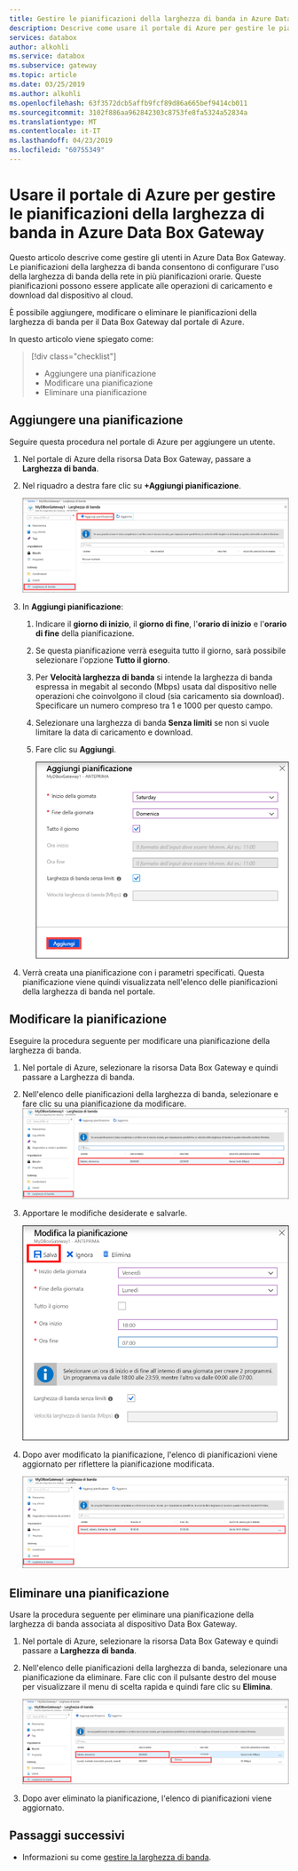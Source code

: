 ```yaml
---
title: Gestire le pianificazioni della larghezza di banda in Azure Data Box Gateway | Microsoft Docs
description: Descrive come usare il portale di Azure per gestire le pianificazioni della larghezza di banda in Azure Data Box Gateway.
services: databox
author: alkohli
ms.service: databox
ms.subservice: gateway
ms.topic: article
ms.date: 03/25/2019
ms.author: alkohli
ms.openlocfilehash: 63f3572dcb5affb9fcf89d86a665bef9414cb011
ms.sourcegitcommit: 3102f886aa962842303c8753fe8fa5324a52834a
ms.translationtype: MT
ms.contentlocale: it-IT
ms.lasthandoff: 04/23/2019
ms.locfileid: "60755349"
---
```

# <a name="use-the-azure-portal-to-manage-bandwidth-schedules-on-your-azure-data-box-gateway"></a>Usare il portale di Azure per gestire le pianificazioni della larghezza di banda in Azure Data Box Gateway  

Questo articolo descrive come gestire gli utenti in Azure Data Box Gateway. Le pianificazioni della larghezza di banda consentono di configurare l'uso della larghezza di banda della rete in più pianificazioni orarie. Queste pianificazioni possono essere applicate alle operazioni di caricamento e download dal dispositivo al cloud. 

È possibile aggiungere, modificare o eliminare le pianificazioni della larghezza di banda per il Data Box Gateway dal portale di Azure.

In questo articolo viene spiegato come:

> [!div class="checklist"]
> * Aggiungere una pianificazione
> * Modificare una pianificazione
> * Eliminare una pianificazione 


## <a name="add-a-schedule"></a>Aggiungere una pianificazione

Seguire questa procedura nel portale di Azure per aggiungere un utente.

1. Nel portale di Azure della risorsa Data Box Gateway, passare a **Larghezza di banda**.
2. Nel riquadro a destra fare clic su **+Aggiungi pianificazione**.

    ![Fare clic su Aggiungi utente](media/data-box-gateway-manage-bandwidth-schedules/add-schedule-1.png)

3. In **Aggiungi pianificazione**: 

   1. Indicare il **giorno di inizio**, il **giorno di fine**, l'**orario di inizio** e l'**orario di fine** della pianificazione. 
   2. Se questa pianificazione verrà eseguita tutto il giorno, sarà possibile selezionare l'opzione **Tutto il giorno**. 
   3. Per **Velocità larghezza di banda** si intende la larghezza di banda espressa in megabit al secondo (Mbps) usata dal dispositivo nelle operazioni che coinvolgono il cloud (sia caricamento sia download). Specificare un numero compreso tra 1 e 1000 per questo campo. 
   4. Selezionare una larghezza di banda **Senza limiti** se non si vuole limitare la data di caricamento e download. 
   5. Fare clic su **Aggiungi**.

      ![Fare clic su Aggiungi utente](media/data-box-gateway-manage-bandwidth-schedules/add-schedule-2.png)

3. Verrà creata una pianificazione con i parametri specificati. Questa pianificazione viene quindi visualizzata nell'elenco delle pianificazioni della larghezza di banda nel portale.


## <a name="edit-schedule"></a>Modificare la pianificazione

Eseguire la procedura seguente per modificare una pianificazione della larghezza di banda. 

1. Nel portale di Azure, selezionare la risorsa Data Box Gateway e quindi passare a Larghezza di banda. 
2. Nell'elenco delle pianificazioni della larghezza di banda, selezionare e fare clic su una pianificazione da modificare.
    ![Modificare un utente](media/data-box-gateway-manage-bandwidth-schedules/modify-schedule-1.png)

3. Apportare le modifiche desiderate e salvarle.

    ![Modificare un utente](media/data-box-gateway-manage-bandwidth-schedules/modify-schedule-2.png)

4. Dopo aver modificato la pianificazione, l'elenco di pianificazioni viene aggiornato per riflettere la pianificazione modificata.

    ![Modificare un utente](media/data-box-gateway-manage-bandwidth-schedules/modify-schedule-3.png)


## <a name="delete-a-schedule"></a>Eliminare una pianificazione

Usare la procedura seguente per eliminare una pianificazione della larghezza di banda associata al dispositivo Data Box Gateway.

1. Nel portale di Azure, selezionare la risorsa Data Box Gateway e quindi passare a **Larghezza di banda**.  

2. Nell'elenco delle pianificazioni della larghezza di banda, selezionare una pianificazione da eliminare. Fare clic con il pulsante destro del mouse per visualizzare il menu di scelta rapida e quindi fare clic su **Elimina**. 

   ![Eliminare un utente](media/data-box-gateway-manage-bandwidth-schedules/delete-schedule-1.png)

3.  Dopo aver eliminato la pianificazione, l'elenco di pianificazioni viene aggiornato.



## <a name="next-steps"></a>Passaggi successivi

- Informazioni su come [gestire la larghezza di banda](data-box-gateway-manage-bandwidth-schedules.md).
